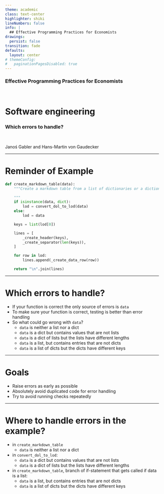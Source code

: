 ```yaml
---
theme: academic
class: text-center
highlighter: shiki
lineNumbers: false
info: |
  ## Effective Programming Practices for Economists
drawings:
  persist: false
transition: fade
defaults:
  layout: center
# themeConfig:
#   paginationPagesDisabled: true
---
```


### Effective Programming Practices for Economists

<br/>

# Software engineering

### Which errors to handle?

<br/>


Janoś Gabler and Hans-Martin von Gaudecker

---

# Reminder of Example


```python
def create_markdown_table(data):
    """Create a markdown table from a list of dictionaries or a dictionary of lists.

    """
    if isinstance(data, dict):
        lod = convert_dol_to_lod(data)
    else:
        lod = data

    keys = list(lod[0])

    lines = [
        _create_header(keys),
        _create_separator(len(keys)),
    ]

    for row in lod:
        lines.append(_create_data_row(row))

    return "\n".join(lines)
```


---

# Which errors to handle?

- If your function is correct the only source of errors is `data`
- To make sure your function is correct, testing is better than error
handling
- So what could go wrong with `data`?
  - `data` is neither a list nor a dict
  - `data` is a dict but contains values that are not lists
  - `data` is a dict of lists but the lists have different lengths
  - `data` is a list, but contains entries that are not dicts
  - `data` is a list of dicts but the dicts have different keys

---

# Goals

- Raise errors as early as possible
- Absolutely avoid duplicated code for error handling
- Try to avoid running checks repeatedly


---

# Where to handle errors in the example?

- in `create_markdown_table`
  - `data` is neither a list nor a dict
- in `convert_dol_to_lod`:
  - `data` is a dict but contains values that are not lists
  - `data` is a dict of lists but the lists have different lengths
- in `create_markdown_table`, branch of if-statement that gets called if data is a list:
  - `data` is a list, but contains entries that are not dicts
  - `data` is a list of dicts but the dicts have different keys
